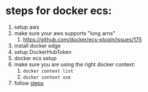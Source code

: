 # steps for docker ecs:
1. setup aws
1. make sure your aws supports "long arns"
    1. https://github.com/docker/ecs-plugin/issues/175
1. install docker edge
1. setup DockerHubToken
1. docker ecs setup
1. make sure you are using the right docker context:
    1. `docker context list`
    1. `docker context use`
1. follow [steps](https://github.com/docker/ecs-plugin/tree/master/example)


